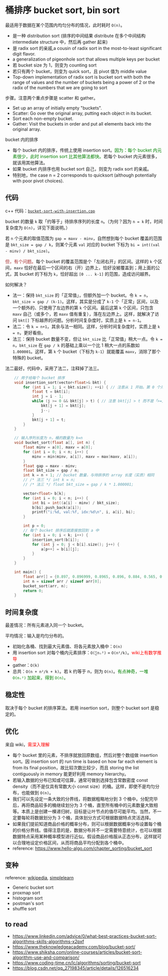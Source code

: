 # 桶排序 bucket sort, bin sort

最适用于数据在某个范围内均匀分布的情况，此时耗时 `O(n)`。

- 是一种 distribution sort (排序的中间结果 distribute 在多个中间结构 intermediate structure 中，然后再 gather 起来)
- 是 radix sort 的亲戚,a cousin of radix sort in the most-to-least significant digit flavor.
- a generalization of pigeonhole sort that allows multiple keys per bucket
- 若 bucket size 为 1，则变为 counting sort
- 若只有两个 bucket，则变为 quick sort，且 pivot 值为 middle value
- Top-down implementation of radix sort is bucket sort with both the range of values and the number of buckets being a power of 2 or the radix of the numbers that we are going to sort

步骤。注意两个重点步骤是 scatter 和 gather。

- Set up an array of initially empty "buckets".
- Scatter: Go over the original array, putting each object in its bucket.
- Sort each non-empty bucket.
- Gather: Visit the buckets in order and put all elements back into the original array.

bucket 内的排序

- 每个 bucket 内的排序，传统上使用 insertion sort。<font color="green">因为：每个 bucket 内元素很少，此时 insertion sort 比其他算法都快。</font>若每个 bucket 内元素很多，就该用其他算法。
- 如果 bucket 内排序也用 bucket sort 自己，则变为 radix sort 的亲戚。
- 特别地，the case n = 2 corresponds to quicksort (although potentially with poor pivot choices).


## 代码

c++ 代码：[`bucket-sort-with-insertion.cpp`](code/bucket-sort-with-insertion.cpp)

bucket 的数量 `k` 取「约等于」待排序序列的长度 `n`。（为何？因为 `n = k` 时，时间复杂度为 `O(n)`，详见下面说明。）

若 `n` 个元素的取值范围为 `gap = maxv - minv`，自然想到每个 bucket 覆盖的范围是 `bkt_size = gap / k`，则某个元素 `val` 对应的 bucket 下标为 `bi = int((val - minv) / bkt_size)`。

<font color=brown>但，有个问题。</font>每个 bucket 的覆盖范围是个「左闭右开」的区间。这样的 `k` 个区间，`maxv` 恰好在最后一个区间的右（开）边界上，恰好没被覆盖到；用上面的公式，其 bucket 的下标为 `k`，恰好超出 `[0 ... k-1]` 的范围，造成访问越界。

如何解决？
- 法一：保持 `bkt_size` 的「正常值」，但额外加一个 bucket。令 `k = n`，`bkt_size = gap / (k-1)`。这样，其实是分成了 `k-1` 个「正常」区间，以及一个额外的、只使用了左边界的第 `k` 个区间。最后这第 `k` 个区间，只包含 `maxv` 自己（或多个，若 `maxv` 值有重复），落在左边界上。这样，就解决了访问 `bkt[]` 下标越界的问题。分析时间复杂度时，实质上是 `k = n-1`。
- 法二：令 `k = n+1`，其余与法一相同。这样，分析时间复杂度时，实质上是 `k = n`，更好看些。
- 法三：保持 bucket 数量不变，但让 `bkt_size` 比「正常值」稍大一点。令 `k = n`，`bkt_size` 在 `gap / k` 的基础上乘以一个比 1 稍大一点的系数如 `1.000001`。这样，第 `k` 个 bucket（下标为 `k-1`）就能覆盖 `maxv`，消除了那个特殊的 bucket。

法二最好。代码中，采用了法二，注释掉了法三。

```cpp
    // 用于给每个 bucket 排序
    void insertion_sort(vector<float>& bkt) {
        for (int i = 1; i < bkt.size(); ++i) { // 注意从 1 开始。第 0 个元素是「已排序区」的初始态。
            float t = bkt[i];
            int j = i - 1;
            while (j >= 0 && bkt[j] > t) { // 注意 bkt[j] > t 而不是「>=」，为保持稳定性。
                bkt[j + 1] = bkt[j];
                j--;
            }
            bkt[j + 1] = t;
        }
    }

    // 输入序列长度为 n，桶的数量为 k=n
    void bucket_sort(float a[], int n) {
        float minv = a[0], maxv = a[0];
        for (int i = 0; i < n; i++) {
            minv = min(minv, a[i]), maxv = max(maxv, a[i]);
        }
        float gap = maxv - minv;
        float bkt_size = gap / n;
        int k = n + 1; // bucket 数量，与待排序的 array 长度（实质）相同
        // /* 法三 */ int k = n;
        // /* 法三 */ float bkt_size = gap / k * 1.000001;

        vector<float> b[k];
        for (int i = 0; i < n; i++) {
            int bi = int((a[i] - minv) / bkt_size);
            b[bi].push_back(a[i]);
            printf("i:%d, val:%f, idx:%d\n", i, a[i], bi);
        }

        int p = 0;
        // 每个 bucket 排序后就直接放回到 a 中
        for (int i = 0; i < k; i++) {
            insertion_sort(b[i]);
            for (int j = 0; j < b[i].size(); j++) {
                a[p++] = b[i][j];
            }
        }
    }

    int main() {
        float arr[] = {0.897, 0.896999, 0.8965, 0.896, 0.884, 0.565, 0.656, 0.1234, 0.665, 0.3434};
        int n = sizeof arr / sizeof arr[0];
        bucket_sort(arr, n);
        return 0;
    }
```

## 时间复杂度

最差情况：所有元素进入同一个 bucket。

平均情况：输入是均匀分布的。
- 初始化各桶、找到最大元素值、将各元素放入桶中：`O(n)`
- 用 insertion sort 对每个桶内元素排序：`O(∑nᵢ²)` = `O(n²/k)`。<font color="red">wiki上有数学推导</font>
- gather：`O(k)`
- 总共：`O(n + n²/k + k)`。若 k 约等于 n，则为 `O(n)`。<font color="green">有点神奇，一堆 `O(nᵢ²)` 加起来，得到 `O(n)`。</font>

## 稳定性

取决于每个 bucket 的排序算法。若用 insertion sort，则整个 bucket sort 是稳定的。

## 优化

来自 wiki，<font color="red">需深入理解</font>

- 每个 bucket 里的元素，不排序就放回原数组，然后对整个数组做 insertion sort。因 insertion sort 的 run time is based on how far each element is from its final position，故比较次数比较少，而且 storing the list contiguously in memory 能更好利用 memory hierarchy。
- 若输入数据的分布已知或可估算，通常可做到选择包含常数密度 const density（而不是仅具有常数大小 const size）的桶。这样，即使不是均匀分布，也能做到 `O(n)`。
- 我们可以先设定一条大致的分界线，将数据粗略地分到 3 个桶中。分配完毕后，再将商品较多的桶继续划分为 3 个桶，直至所有桶中的元素数量大致相等。本质上是创建一棵递归树，目标是让叶节点的值尽可能平均。当然，不一定要每轮将数据划分为 3 个桶，具体划分方式可根据数据特点灵活选择。
- 如果我们提前知道商品价格的概率分布，则可以根据数据概率分布设置每个桶的价格分界线。值得注意的是，数据分布并不一定需要特意统计，也可以根据数据特点采用某种概率模型进行近似。假设商品价格服从正态分布，这样就可以合理地设定价格区间，从而将商品平均分配到各个桶中。
- reference: https://www.hello-algo.com/chapter_sorting/bucket_sort

## 变种

reference: [wikipedia](https://en.wikipedia.org/wiki/Bucket_sort), [simplelearn](https://www.simplilearn.com/tutorials/data-structure-tutorial/bucket-sort-algorithm)

- Generic bucket sort
- proxmap sort
- histogram sort
- postman's sort
- shuffle sort

## to read

- https://www.linkedin.com/advice/0/what-best-practices-bucket-sort-algorithms-skills-algorithms-x2pxf
- https://www.theknowledgeacademy.com/blog/bucket-sort/
- https://www.shiksha.com/online-courses/articles/bucket-sort-algorithm-use-and-comparison/
- https://www.coding-time.cn/lc/algorithms/sorting/bucket-sort
- https://blog.csdn.net/qq_27198345/article/details/126516234
